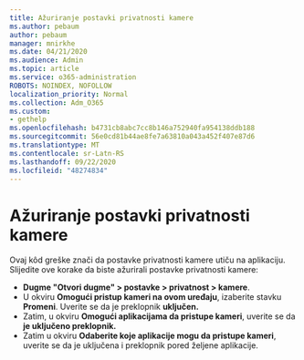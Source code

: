 ```yaml
---
title: Ažuriranje postavki privatnosti kamere
ms.author: pebaum
author: pebaum
manager: mnirkhe
ms.date: 04/21/2020
ms.audience: Admin
ms.topic: article
ms.service: o365-administration
ROBOTS: NOINDEX, NOFOLLOW
localization_priority: Normal
ms.collection: Adm_O365
ms.custom:
- gethelp
ms.openlocfilehash: b4731cb8abc7cc8b146a752940fa954138ddb188
ms.sourcegitcommit: 56e0cd81b44ae8fe7a63810a043a452f407e87d6
ms.translationtype: MT
ms.contentlocale: sr-Latn-RS
ms.lasthandoff: 09/22/2020
ms.locfileid: "48274834"
---
```

# <a name="update-your-cameras-privacy-settings"></a>Ažuriranje postavki privatnosti kamere

Ovaj kôd greške znači da postavke privatnosti kamere utiču na aplikaciju. Slijedite ove korake da biste ažurirali postavke privatnosti kamere:

- **Dugme "Otvori dugme" > postavke > privatnost > kamere**.
- U okviru **Omogući pristup kameri na ovom uređaju**, izaberite stavku **Promeni**. Uverite se da je preklopnik **uključen.**
- Zatim, u okviru **Omogući aplikacijama da pristupe kameri**, uverite se da **je uključeno preklopnik.**
- Zatim u okviru **Odaberite koje aplikacije mogu da pristupe kameri**, uverite se da je uključena i preklopnik pored željene aplikacije.
